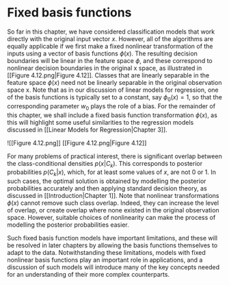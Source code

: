 # Fixed basis functions
So far in this chapter, we have considered classification models that work directly
with the original input vector *x*. However, all of the algorithms are equally
applicable if we first make a fixed nonlinear transformation of the inputs using a
vector of basis functions $\phi(x)$. The resulting decision boundaries will be linear in
the feature space $\phi$, and these correspond to nonlinear decision boundaries in the
original x space, as illustrated in [[Figure 4.12.png|Figure 4.12]]. Classes that are linearly separable
in the feature space $\phi(x)$ need not be linearly separable in the original observation
space x. Note that as in our discussion of linear models for regression, one of the basis functions is typically set to a constant, say $\phi_0(x) = 1$, so that the corresponding parameter $w_0$ plays the role of a bias. For the remainder of this chapter, we shall include a fixed basis function transformation $\phi(x)$, as this will highlight some useful similarities to the regression models discussed in [[Linear Models for Regression|Chapter 3]].

![[Figure 4.12.png]]
[[Figure 4.12.png|Figure 4.12]]

For many problems of practical interest, there is significant overlap between
the class-conditional densities $p(x|C_k)$. This corresponds to posterior probabilities
$p(C_k|x)$, which, for at least some values of *x*, are not 0 or 1. In such cases, the optimal solution is obtained by modelling the posterior probabilities accurately and then applying standard decision theory, as discussed in [[Introduction|Chapter 1]]. Note that nonlinear transformations $\phi(x)$ cannot remove such class overlap. Indeed, they can increase the level of overlap, or create overlap where none existed in the original observation space. However, suitable choices of nonlinearity can make the process of modelling the posterior probabilities easier.

Such fixed basis function models have important limitations, and these will be
resolved in later chapters by allowing the basis functions themselves to adapt to the
data. Notwithstanding these limitations, models with fixed nonlinear basis functions
play an important role in applications, and a discussion of such models will introduce many of the key concepts needed for an understanding of their more complex counterparts.